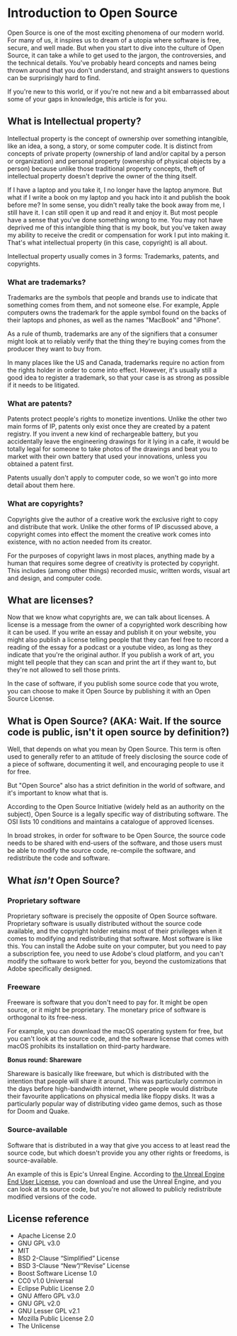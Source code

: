 # Introduction to Open Source

Open Source is one of the most exciting phenomena of our modern world. For many of us, it inspires us to dream of a utopia where software is free, secure, and well made. But when you start to dive into the culture of Open Source, it can take a while to get used to the jargon, the controversies, and the technical details. You've probably heard concepts and names being thrown around that you don't understand, and straight answers to questions can be surprisingly hard to find.

If you're new to this world, or if you're not new and a bit embarrassed about some of your gaps in knowledge, this article is for you.

## What is Intellectual property?

Intellectual property is the concept of ownership over something intangible, like an idea, a song, a story, or some computer code. It is distinct from concepts of private property (ownership of land and/or capital by a person or organization) and personal property (ownership of physical objects by a person) because unlike those traditional property concepts, theft of intellectual property doesn't deprive the owner of the thing itself. 

If I have a laptop and you take it, I no longer have the laptop anymore. But what if I write a book on my laptop and you hack into it and publish the book before me? In some sense, you didn't really take the book away from me, I still have it. I can still open it up and read it and enjoy it. But most people have a sense that you've done something wrong to me. You may not have deprived me of this intangible thing that is my book, but you've taken away my ability to receive the credit or compensation for work I put into making it. That's what intellectual property (in this case, copyright) is all about.

Intellectual property usually comes in 3 forms: Trademarks, patents, and copyrights.

### What are trademarks?

Trademarks are the symbols that people and brands use to indicate that something comes from them, and not someone else. For example, Apple computers owns the trademark for the apple symbol found on the backs of their laptops and phones, as well as the names "MacBook" and "iPhone".

As a rule of thumb, trademarks are any of the signifiers that a consumer might look at to reliably verify that the thing they're buying comes from the producer they want to buy from. 

In many places like the US and Canada, trademarks require no action from the rights holder in order to come into effect. However, it's usually still a good idea to register a trademark, so that your case is as strong as possible if it needs to be litigated.

### What are patents?

Patents protect people's rights to monetize inventions. Unlike the other two main forms of IP, patents only exist once they are created by a patent registry. If you invent a new kind of rechargeable battery, but you accidentally leave the engineering drawings for it lying in a cafe, it would be totally legal for someone to take photos of the drawings and beat you to market with their own battery that used your innovations, unless you obtained a patent first.

Patents usually don't apply to computer code, so we won't go into more detail about them here.

### What are copyrights?

Copyrights give the author of a creative work the exclusive right to copy and distribute that work. Unlike the other forms of IP discussed above, a copyright comes into effect the moment the creative work comes into existence, with no action needed from its creator.

For the purposes of copyright laws in most places, anything made by a human that requires some degree of creativity is protected by copyright. This includes (among other things) recorded music, written words, visual art and design, and computer code.

## What are licenses?

Now that we know what copyrights are, we can talk about licenses. A license is a message from the owner of a copyrighted work describing how it can be used. If you write an essay and publish it on your website, you might also publish a license telling people that they can feel free to record a reading of the essay for a podcast or a youtube video, as long as they indicate that you're the original author. If you publish a work of art, you might tell people that they can scan and print the art if they want to, but they're not allowed to sell those prints. 

In the case of software, if you publish some source code that you wrote, you can choose to make it Open Source by publishing it with an Open Source License.

## What is Open Source? (AKA: Wait. If the source code is public, isn't it open source by definition?)

Well, that depends on what you mean by Open Source. This term is often used to generally refer to an attitude of freely disclosing the source code of a piece of software, documenting it well, and encouraging people to use it for free.

But "Open Source" also has a strict definition in the world of software, and it's important to know what that is.

According to the Open Source Initiative (widely held as an authority on the subject), Open Source is a legally specific way of distributing software. The OSI lists 10 conditions and maintains a catalogue of approved licenses.

In broad strokes, in order for software to be Open Source, the source code needs to be shared with end-users of the software, and those users must be able to modify the source code, re-compile the software, and redistribute the code and software.

## What _isn't_ Open Source?

### Proprietary software

Proprietary software is precisely the opposite of Open Source software. Proprietary software is usually distributed without the source code available, and the copyright holder retains most of their privileges when it comes to modifying and redistributing that software. Most software is like this. You can install the Adobe suite on your computer, but you need to pay a subscription fee, you need to use Adobe's cloud platform, and you can't modify the software to work better for you, beyond the customizations that Adobe specifically designed.

### Freeware

Freeware is software that you don't need to pay for. It might be open source, or it might be proprietary. The monetary price of software is orthogonal to its free-ness. 

For example, you can download the macOS operating system for free, but you can't look at the source code, and the software license that comes with macOS prohibits its installation on third-party hardware.

**Bonus round: Shareware**

Shareware is basically like freeware, but which is distributed with the intention that people will share it around. This was particularly common in the days before high-bandwidth internet, where people would distribute their favourite applications on physical media like floppy disks. It was a particularly popular way of distributing video game demos, such as those for Doom and Quake.

### Source-available

Software that is distributed in a way that give you access to at least read the source code, but which doesn't provide you any other rights or freedoms, is source-available.

An example of this is Epic's Unreal Engine. According to [the Unreal Engine End User License](https://www.unrealengine.com/en-US/eula/unreal), you can download and use the Unreal Engine, and you can look at its source code, but you're not allowed to publicly redistribute modified versions of the code.



## License reference
- Apache License 2.0
- GNU GPL v3.0
- MIT
- BSD 2-Clause “Simplified” License
- BSD 3-Clause “New”/“Revise” License
- Boost Software License 1.0
- CC0 v1.0 Universal
- Eclipse Public License 2.0
- GNU Affero GPL v3.0
- GNU GPL v2.0
- GNU Lesser GPL v2.1
- Mozilla Public License 2.0
- The Unlicense